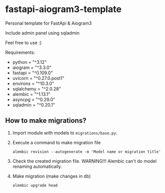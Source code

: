 # fastapi-aiogram3-template

Personal template for FastApi & Aiogram3

Include admin panel using sqladmin

Feel free to use :)

Requirements:
<ul>
    <li>python = "^3.12"</li>
    <li>aiogram = "^3.3.0"</li>
    <li>fastapi = "^0.109.0"</li>
    <li>uvicorn = "^0.27.0.post1"</li>
    <li>environs = "^10.3.0"</li>
    <li>sqlalchemy = "^2.0.28"</li>
    <li>alembic = "^1.13.1"</li>
    <li>asyncpg = "^0.29.0"</li>
    <li>sqladmin = "^0.20.1"</li>
</ul>

## How to make migrations?
1) Import module with models to `migrations/base.py`.

2) Execute a command to make migration file
    ```
    alembic revision --autogenerate -m 'Model name or migration title'
    ```
3) Check the created migration file. WARNING!!! Alembic can't do model renaming automatically.

4) Make migration (make changes in db)
    ```
    alembic upgrade head
    ```